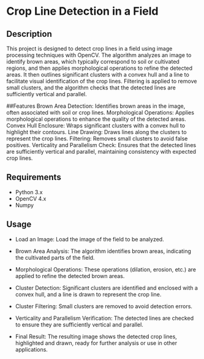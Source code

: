 # Crop Line Detection in a Field
## Description
This project is designed to detect crop lines in a field using image processing techniques with OpenCV. The algorithm analyzes an image to identify brown areas, which typically correspond to soil or cultivated regions, and then applies morphological operations to refine the detected areas. It then outlines significant clusters with a convex hull and a line to facilitate visual identification of the crop lines. Filtering is applied to remove small clusters, and the algorithm checks that the detected lines are sufficiently vertical and parallel.

##Features
Brown Area Detection: Identifies brown areas in the image, often associated with soil or crop lines.
Morphological Operations: Applies morphological operations to enhance the quality of the detected areas.
Convex Hull Enclosure: Wraps significant clusters with a convex hull to highlight their contours.
Line Drawing: Draws lines along the clusters to represent the crop lines.
Filtering: Removes small clusters to avoid false positives.
Verticality and Parallelism Check: Ensures that the detected lines are sufficiently vertical and parallel, maintaining consistency with expected crop lines.

## Requirements
- Python 3.x
- OpenCV 4.x
- Numpy

## Usage
- Load an Image: Load the image of the field to be analyzed.

- Brown Area Analysis: The algorithm identifies brown areas, indicating the cultivated parts of the field.

- Morphological Operations: These operations (dilation, erosion, etc.) are applied to refine the detected brown areas.

- Cluster Detection: Significant clusters are identified and enclosed with a convex hull, and a line is drawn to represent the crop line.

- Cluster Filtering: Small clusters are removed to avoid detection errors.

- Verticality and Parallelism Verification: The detected lines are checked to ensure they are sufficiently vertical and parallel.

- Final Result: The resulting image shows the detected crop lines, highlighted and drawn, ready for further analysis or use in other applications.
